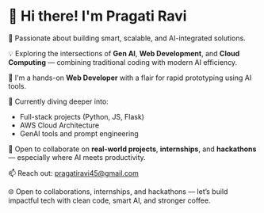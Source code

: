 # 👋 Hi there! I'm Pragati Ravi

🚀 Passionate about building smart, scalable, and AI-integrated solutions.

💡 Exploring the intersections of **Gen AI**, **Web Development**, and **Cloud Computing** — combining traditional coding with modern AI efficiency.

🔧 I'm a hands-on **Web Developer** with a flair for rapid prototyping using AI tools.

🌱 Currently diving deeper into:
- Full-stack projects (Python, JS, Flask)
- AWS Cloud Architecture
- GenAI tools and prompt engineering

🤝 Open to collaborate on **real-world projects**, **internships**, and **hackathons** — especially where AI meets productivity.

📫 Reach out: [pragatiravi45@gmail.com](mailto:pragatiravi45@gmail.com)

🌐 Open to collaborations, internships, and hackathons — let’s build impactful tech with clean code, smart AI, and stronger coffee.
